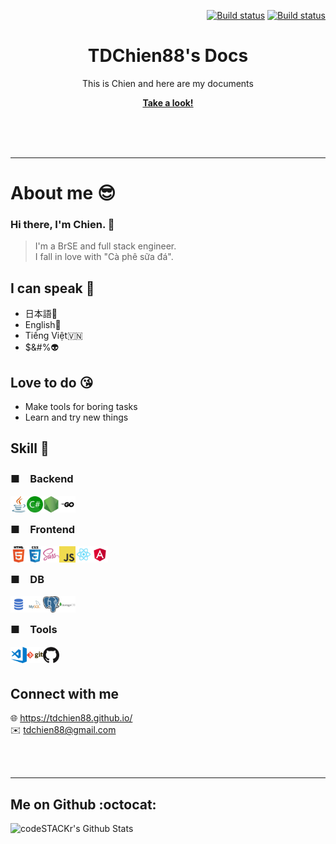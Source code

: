 <p align="right">
<a href="tdchien88/tdchien88.github.io"><img src="https://action-badges.now.sh/tdchien88/tdchien88.github.io" alt="Build status"/></a>
<a href="https://github.com/tdchien88/tdchien88.github.io/actions?query=workflow%3A%22Master+branch+CI%22"><img  src="https://github.com/tdchien88/tdchien88.github.io/workflows/Master%20branch%20CI/badge.svg" alt="Build status"></a></p>  

<p align="center">
    <h1 align="center">TDChien88's Docs</h1>
    <p align="center">This is Chien and here are my documents</p>
    <p align="center"><strong><a href="https://tdchien88.github.io/">Take a look!</a></strong></p>
    <br><br><br>
</p>

---

# About me 😎

### Hi there, I'm **Chien**. 👋  
> I'm a BrSE and full stack engineer.   
> I fall in love with "Cà phê sữa đá". 

## I can speak 💬
- 日本語🗻  
- English🗽  
- Tiếng Việt🇻🇳  
- $&#%👽 

## Love to do 😘
- Make tools for boring tasks  
- Learn and try new things


## Skill 💮 

### ■　Backend

[<img align="left" alt="java" width="26px" src="https://raw.githubusercontent.com/github/explore/80688e429a7d4ef2fca1e82350fe8e3517d3494d/topics/java/java.png" />][java]
[<img align="left" alt="C#" width="26px" src="https://raw.githubusercontent.com/github/explore/80688e429a7d4ef2fca1e82350fe8e3517d3494d/topics/csharp/csharp.png" />][cshap] 
[<img align="left" alt="Node.js" width="26px" src="https://raw.githubusercontent.com/github/explore/80688e429a7d4ef2fca1e82350fe8e3517d3494d/topics/nodejs/nodejs.png" />][nodejs] 
[<img align="left" alt="Node.js" width="26px" src="https://raw.githubusercontent.com/github/explore/80688e429a7d4ef2fca1e82350fe8e3517d3494d/topics/go/go.png" />][golang] 

<br />

### ■　Frontend
[<img align="left" alt="HTML5" width="26px" src="https://raw.githubusercontent.com/github/explore/80688e429a7d4ef2fca1e82350fe8e3517d3494d/topics/html/html.png" />][html5]
[<img align="left" alt="CSS3" width="26px" src="https://raw.githubusercontent.com/github/explore/80688e429a7d4ef2fca1e82350fe8e3517d3494d/topics/css/css.png" />][css]
[<img align="left" alt="Sass" width="26px" src="https://raw.githubusercontent.com/github/explore/80688e429a7d4ef2fca1e82350fe8e3517d3494d/topics/sass/sass.png" />][sass]
[<img align="left" alt="JavaScript" width="26px" src="https://raw.githubusercontent.com/github/explore/80688e429a7d4ef2fca1e82350fe8e3517d3494d/topics/javascript/javascript.png" />][js]
[<img align="left" alt="React" width="26px" src="https://raw.githubusercontent.com/github/explore/80688e429a7d4ef2fca1e82350fe8e3517d3494d/topics/react/react.png" />][react]
[<img align="left" alt="Angularjs" width="26px" src="https://raw.githubusercontent.com/github/explore/e94815998e4e0713912fed477a1f346ec04c3da2/topics/angular/angular.png" />][angularjs]

<br />

### ■　DB
[<img align="left" alt="SQL" width="26px" src="https://raw.githubusercontent.com/github/explore/80688e429a7d4ef2fca1e82350fe8e3517d3494d/topics/sql/sql.png" />][sql]
[<img align="left" alt="MySQL" width="26px" src="https://raw.githubusercontent.com/github/explore/80688e429a7d4ef2fca1e82350fe8e3517d3494d/topics/mysql/mysql.png" />][mysql]
[<img align="left" alt="Postgre" width="26px" src="https://raw.githubusercontent.com/github/explore/80688e429a7d4ef2fca1e82350fe8e3517d3494d/topics/postgresql/postgresql.png" />][postgre]
[<img align="left" alt="MongoDB" width="26px" src="https://raw.githubusercontent.com/github/explore/80688e429a7d4ef2fca1e82350fe8e3517d3494d/topics/mongodb/mongodb.png" />][mongodb]

<br />

### ■　Tools
[<img align="left" alt="Visual Studio Code" width="26px" src="https://raw.githubusercontent.com/github/explore/80688e429a7d4ef2fca1e82350fe8e3517d3494d/topics/visual-studio-code/visual-studio-code.png" />][vscode]
[<img align="left" alt="Git" width="26px" src="https://raw.githubusercontent.com/github/explore/80688e429a7d4ef2fca1e82350fe8e3517d3494d/topics/git/git.png" />][git]
[<img align="left" alt="GitHub" width="26px" src="https://raw.githubusercontent.com/github/explore/78df643247d429f6cc873026c0622819ad797942/topics/github/github.png" />][github]

<br />
<br />



## Connect with me
🌐 <a class="link-gray-dark " href="https://tdchien88.github.io/">https://tdchien88.github.io/</a>  
✉️ <a class="u-email link-gray-dark " href="tdchien88@gmail.com">tdchien88@gmail.com</a>  


<br />
<br />



---
## Me on Github :octocat:

<img align="left" alt="codeSTACKr's Github Stats" src="https://github-readme-stats.codestackr.vercel.app/api?username=tdchien88&show_icons=true&hide_border=true" />

<br />
<br />
<br />
<br />
<br />
<br />
<br />
<br />


<br />
<br />
<br />
<br />

[java]: https://java.com/
[cshap]: https://docs.microsoft.com/en-us/dotnet/csharp/
[vscode]: https://code.visualstudio.com/
[html5]: https://www.w3schools.com/html/
[css]: https://www.w3schools.com/w3css/defaulT.asp
[sass]: https://sass-lang.com/
[js]: https://jquery.com/
[react]: https://reactjs.org/
[angularjs]: https://angularjs.org/
[nodejs]: https://nodejs.org/
[golang]: https://golang.org/
[sql]: https://www.microsoft.com/en-us/sql-server/
[mysql]: https://www.mysql.com/
[mongodb]: https://www.mongodb.com/
[postgre]: https://www.postgresql.org/
[oracle]: https://www.oracle.com/index.html
[git]: https://git-scm.com/
[github]: https://github.com/


